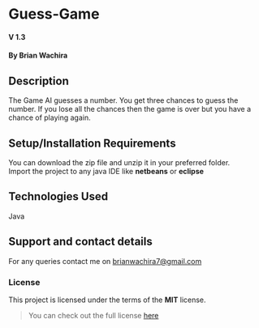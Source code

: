 # Guess-Game
####  V 1.3
#### By **Brian Wachira**
## Description
The Game AI guesses a number. You get three chances to guess the number. If you lose all the chances then the game is over but you have a chance of playing again.
## Setup/Installation Requirements
You can download the zip file and unzip it in your preferred folder.<br/>
Import the project to any java IDE like **netbeans** or **eclipse**
## Technologies Used
Java
## Support and contact details
For any queries contact me on brianwachira7@gmail.com
### License
This project is licensed under the terms of the **MIT** license.

>You can check out the full license [here](https://github.com/briananointed/Guess-Game/blob/master/LICENSE)
